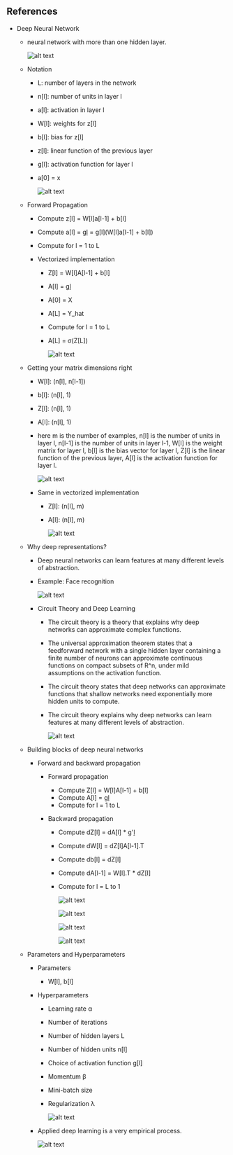 ## References

- Deep Neural Network

    - neural network with more than one hidden layer.

        ![alt text](image.png)

    - Notation

        - L: number of layers in the network
        - n[l]: number of units in layer l
        - a[l]: activation in layer l
        - W[l]: weights for z[l]
        - b[l]: bias for z[l]
        - z[l]: linear function of the previous layer
        - g[l]: activation function for layer l
        - a[0] = x

            ![alt text](image-1.png)

    - Forward Propagation

        - Compute z[l] = W[l]a[l-1] + b[l]
        - Compute a[l] = g[l](z[l]) = g[l](W[l]a[l-1] + b[l])
        - Compute for l = 1 to L

        - Vectorized implementation

            - Z[l] = W[l]A[l-1] + b[l]
            - A[l] = g[l](Z[l])
            - A[0] = X
            - A[L] = Y_hat
            - Compute for l = 1 to L
            - A[L] = σ(Z[L])

                ![alt text](image-2.png)

    - Getting your matrix dimensions right

        - W[l]: (n[l], n[l-1])
        - b[l]: (n[l], 1)
        - Z[l]: (n[l], 1)
        - A[l]: (n[l], 1)

        - here m is the number of examples, n[l] is the number of units in layer l, n[l-1] is the number of units in layer l-1, W[l] is the weight matrix for layer l, b[l] is the bias vector for layer l, Z[l] is the linear function of the previous layer, A[l] is the activation function for layer l.

            ![alt text](image-3.png)

        - Same in vectorized implementation

            - Z[l]: (n[l], m)
            - A[l]: (n[l], m)

                ![alt text](image-4.png)

    - Why deep representations?

        - Deep neural networks can learn features at many different levels of abstraction.

        - Example: Face recognition

            ![alt text](image-5.png)

        - Circuit Theory and Deep Learning

            - The circuit theory is a theory that explains why deep networks can approximate complex functions.

            - The universal approximation theorem states that a feedforward network with a single hidden layer containing a finite number of neurons can approximate continuous functions on compact subsets of R^n, under mild assumptions on the activation function.

            - The circuit theory states that deep networks can approximate functions that shallow networks need exponentially more hidden units to compute.

            - The circuit theory explains why deep networks can learn features at many different levels of abstraction.

                ![alt text](image-6.png)

    - Building blocks of deep neural networks

        - Forward and backward propagation

            - Forward propagation

                - Compute Z[l] = W[l]A[l-1] + b[l]
                - Compute A[l] = g[l](Z[l])
                - Compute for l = 1 to L

            - Backward propagation

                - Compute dZ[l] = dA[l] * g'[l](Z[l])
                - Compute dW[l] = dZ[l]A[l-1].T
                - Compute db[l] = dZ[l]
                - Compute dA[l-1] = W[l].T * dZ[l]
                - Compute for l = L to 1

                    ![alt text](image-7.png)

                    ![alt text](image-8.png)

                    ![alt text](image-9.png)

                    ![alt text](image-10.png)

    - Parameters and Hyperparameters

        - Parameters

            - W[l], b[l]

        - Hyperparameters

            - Learning rate α
            - Number of iterations
            - Number of hidden layers L
            - Number of hidden units n[l]
            - Choice of activation function g[l]
            - Momentum β
            - Mini-batch size
            - Regularization λ

                ![alt text](image-11.png)

        - Applied deep learning is a very empirical process.

            ![alt text](image-13.png)